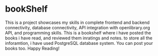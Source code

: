 # bookShelf
This is a project showcases my skills in complete frontend and backend connectivity, database connectivity, API integration with openlibrary.org API, and programming skills.
This is a bookshelf where i have posted the books i have read, and reviewed them inratings and notes. to store all the inforamtion, i have used PostgreSQL database system.
You can post your books too.
Happy Reading!

